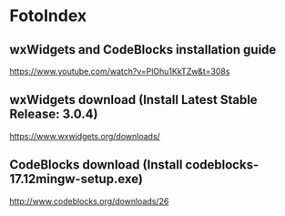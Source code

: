 # FotoIndex

## wxWidgets and CodeBlocks installation guide
https://www.youtube.com/watch?v=PlOhu1KkTZw&t=308s

## wxWidgets download (Install Latest Stable Release: 3.0.4)
https://www.wxwidgets.org/downloads/

## CodeBlocks download (Install codeblocks-17.12mingw-setup.exe)
http://www.codeblocks.org/downloads/26
